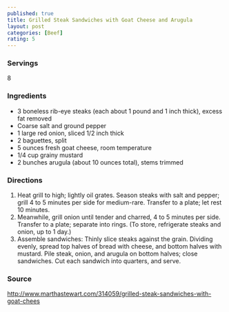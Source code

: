 ```yaml
---
published: true
title: Grilled Steak Sandwiches with Goat Cheese and Arugula
layout: post
categories: [Beef]
rating: 5
---
```

### Servings
8

### Ingredients
- 3 boneless rib-eye steaks (each about 1 pound and 1 inch thick), excess fat removed
- Coarse salt and ground pepper
- 1 large red onion, sliced 1/2 inch thick
- 2 baguettes, split
- 5 ounces fresh goat cheese, room temperature
- 1/4 cup grainy mustard
- 2 bunches arugula (about 10 ounces total), stems trimmed

### Directions
1. Heat grill to high; lightly oil grates. Season steaks with salt and pepper; grill 4 to 5 minutes per side for medium-rare. Transfer to a plate; let rest 10 minutes.
2. Meanwhile, grill onion until tender and charred, 4 to 5 minutes per side. Transfer to a plate; separate into rings. (To store, refrigerate steaks and onion, up to 1 day.)
3. Assemble sandwiches: Thinly slice steaks against the grain. Dividing evenly, spread top halves of bread with cheese, and bottom halves with mustard. Pile steak, onion, and arugula on bottom halves; close sandwiches. Cut each sandwich into quarters, and serve.

### Source
<a href="http://www.marthastewart.com/314059/grilled-steak-sandwiches-with-goat-chees" target="new">http://www.marthastewart.com/314059/grilled-steak-sandwiches-with-goat-chees</a>
